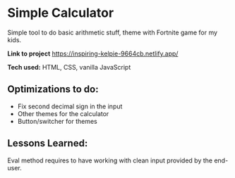 # Simple Calculator

Simple tool to do basic arithmetic stuff, theme with Fortnite game for my kids.

**Link to project** https://inspiring-kelpie-9664cb.netlify.app/

**Tech used:** HTML, CSS, vanilla JavaScript

## Optimizations to do:

- Fix second decimal sign in the input
- Other themes for the calculator
- Button/switcher for themes

## Lessons Learned:

Eval method requires to have working with clean input provided by the end-user.
